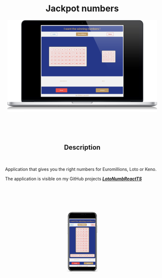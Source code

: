 # <center style="margin-bottom: 20px">Jackpot numbers</center>

<div align="center" style="margin-bottom: 100px">
    <img width="auto" height="300" src="./public/images/jackpotnumbersDesk_800.svg">
</div>

## <center style="margin-bottom: 50px">Description</center>

Application that gives you the right numbers for Euromillions, Loto or Keno.

The application is visible on my GitHub projects **_[LotoNumbReactTS](https://gilleslaurant.github.io/LotoNumbReactTS/)_**

<div align="center" style="margin-top: 100px">
    <img width="auto" height="200" src="./public/images/jackpotnumbersMob_180.svg">
</div>

